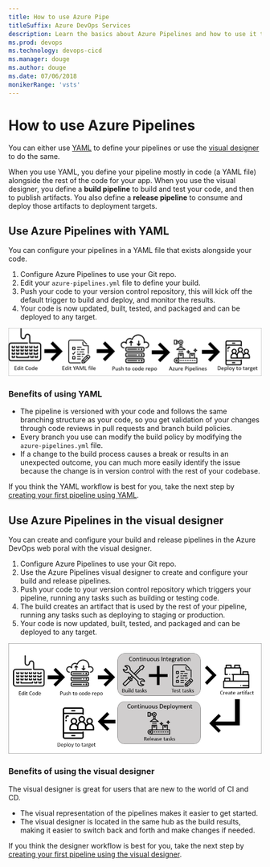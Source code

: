 ```yaml
---
title: How to use Azure Pipe
titleSuffix: Azure DevOps Services
description: Learn the basics about Azure Pipelines and how to use it to automatically build and release code.
ms.prod: devops
ms.technology: devops-cicd
ms.manager: douge
ms.author: douge
ms.date: 07/06/2018
monikerRange: 'vsts'
---
```


# How to use Azure Pipelines

You can either use [YAML](../get-started-yaml.md) to define your pipelines or use the [visual designer](../get-started-designer.md) to do the same. 

When you use YAML, you define your pipeline mostly in code (a YAML file) alongside the rest of the code for your app. 
When you use the visual designer, you define a **build pipeline** to build and test your code, and then to publish artifacts. You also define a **release pipeline** to consume and deploy those artifacts to deployment targets.

## Use Azure Pipelines with YAML

You can configure your pipelines in a YAML file that exists alongside your code.

1. Configure Azure Pipelines to use your Git repo.
2. Edit your `azure-pipelines.yml` file to define your build.
3. Push your code to your version control repository, this will kick off the default trigger to build and deploy, and monitor the results.
4. Your code is now updated, built, tested, and packaged and can be deployed to any target.

![Pipelines YAML intro image ](../_img/pipelines-image-yaml.png)

### Benefits of using YAML

* The pipeline is versioned with your code and follows the same branching structure as your code, so you get validation of your changes through code reviews in pull requests and branch build policies.
* Every branch you use can modify the build policy by modifying the `azure-pipelines.yml` file.
* If a change to the build process causes a break or results in an unexpected outcome, you can much more easily identify the issue because the change is in version control with the rest of your codebase.

If you think the YAML workflow is best for you, take the next step by [creating your first pipeline using YAML](../get-started-yaml.md).

## Use Azure Pipelines in the visual designer

You can create and configure your build and release pipelines in the Azure DevOps web poral with the visual designer. 

1. Configure Azure Pipelines to use your Git repo.
2. Use the Azure Pipelines visual designer to create  and configure your build and release pipelines.
3. Push your code to your version control repository which triggers your pipeline, running any tasks such as building or testing code.
5. The build creates an artifact that is used by the rest of your pipeline, running any tasks such as deploying to staging or production.
6. Your code is now updated, built, tested, and packaged and can be deployed to any target.

![Pipelines designer intro image](../_img/pipelines-image-designer.png)

     
### Benefits of using the visual designer

The visual designer is great for users that are new to the world of CI and CD.

* The visual representation of the pipelines makes it easier to get started. 
* The visual designer is located in the same hub as the build results, making it easier to switch back and forth and make changes if needed.

If you think the designer workflow is best for you, take the next step by [creating your first pipeline using the visual designer](../get-started-designer.md).

